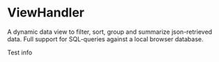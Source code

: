 # ViewHandler
A dynamic data view to filter, sort, group and summarize json-retrieved data. Full support for SQL-queries against a local browser database.

Test info
